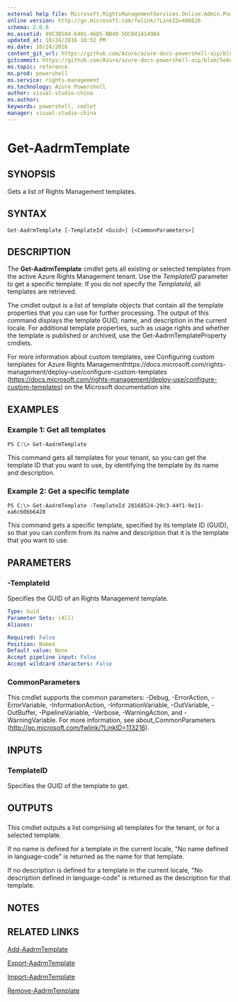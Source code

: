 ```yaml
---
external help file: Microsoft.RightsManagementServices.Online.Admin.PowerShell.dll-Help.xml
online version: http://go.microsoft.com/fwlink/?LinkID=400626
schema: 2.0.0
ms.assetid: 89C3B584-6401-46D5-BB40-5DCB41A149B4
updated_at: 10/24/2016 10:52 PM
ms.date: 10/24/2016
content_git_url: https://github.com/Azure/azure-docs-powershell-aip/blob/master/Azure%20Information%20Protection/AADRM%20Module/vlatest/Get-AadrmTemplate.md
gitcommit: https://github.com/Azure/azure-docs-powershell-aip/blob/5e6ef5e3f1d6768f64c5d14aab4fd3e58b8fa0c3/Azure%20Information%20Protection/AADRM%20Module/vlatest/Get-AadrmTemplate.md
ms.topic: reference
ms.prod: powershell
ms.service: rights-management
ms.technology: Azure Powershell
author: visual-studio-china
ms.author: 
keywords: powershell, cmdlet
manager: visual-studio-china
---
```


# Get-AadrmTemplate

## SYNOPSIS
Gets a list of Rights Management templates.

## SYNTAX

```
Get-AadrmTemplate [-TemplateId <Guid>] [<CommonParameters>]
```

## DESCRIPTION
The **Get-AadrmTemplate** cmdlet gets all existing or selected templates from the active Azure Rights Management tenant.
Use the *TemplateID* parameter to get a specific template.
If you do not specify the *TemplateId*, all templates are retrieved.

The cmdlet output is a list of template objects that contain all the template properties that you can use for further processing.
The output of this command displays the template GUID, name, and description in the current locale.
For additional template properties, such as usage rights and whether the template is published or archived, use the Get-AadrmTemplateProperty cmdlets.

For more information about custom templates, see Configuring custom templates for Azure Rights Managementhttps://docs.microsoft.com/rights-management/deploy-use/configure-custom-templates (https://docs.microsoft.com/rights-management/deploy-use/configure-custom-templates) on the Microsoft documentation site.

## EXAMPLES

### Example 1: Get all templates
```
PS C:\> Get-AadrmTemplate
```

This command gets all templates for your tenant, so you can get the template ID that you want to use, by identifying the template by its name and description.

### Example 2: Get a specific template
```
PS C:\> Get-AadrmTemplate -TemplateId 28168524-29c3-44f1-9e11-ea6c60bb6428
```

This command gets a specific template, specified by its template ID (GUID), so that you can confirm from its name and description that it is the template that you want to use.

## PARAMETERS

### -TemplateId
Specifies the GUID of an Rights Management template.

```yaml
Type: Guid
Parameter Sets: (All)
Aliases: 

Required: False
Position: Named
Default value: None
Accept pipeline input: False
Accept wildcard characters: False
```

### CommonParameters
This cmdlet supports the common parameters: -Debug, -ErrorAction, -ErrorVariable, -InformationAction, -InformationVariable, -OutVariable, -OutBuffer, -PipelineVariable, -Verbose, -WarningAction, and -WarningVariable. For more information, see about_CommonParameters (http://go.microsoft.com/fwlink/?LinkID=113216).

## INPUTS

### TemplateID
Specifies the GUID of the template to get.

## OUTPUTS

###  
This cmdlet outputs a list comprising all templates for the tenant, or for a selected template.

If no name is defined for a template in the current locale, "No name defined in language-code" is returned as the name for that template.

If no description is defined for a template in the current locale, "No description defined in language-code" is returned as the description for that template.

## NOTES

## RELATED LINKS

[Add-AadrmTemplate](./Add-AadrmTemplate.md)

[Export-AadrmTemplate](./Export-AadrmTemplate.md)

[Import-AadrmTemplate](./Import-AadrmTemplate.md)

[Remove-AadrmTemplate](./Remove-AadrmTemplate.md)


